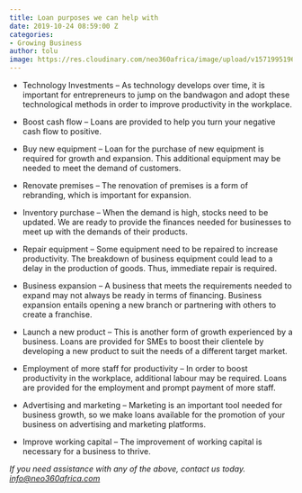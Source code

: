 ```yaml
---
title: Loan purposes we can help with
date: 2019-10-24 08:59:00 Z
categories:
- Growing Business
author: tolu
image: https://res.cloudinary.com/neo360africa/image/upload/v1571995196/NEO360%20BLOG/accounting-black-budget-53621_1_mb4ssr.jpg
---
```


* Technology Investments – As technology develops over time, it is important for entrepreneurs to jump on the bandwagon and adopt these technological methods in order to improve productivity in the workplace. 

* Boost cash flow – Loans are provided to help you turn your negative cash flow to positive.

* Buy new equipment – Loan for the purchase of new equipment is required for growth and expansion. This additional equipment may be needed to meet the demand of customers.

* Renovate premises – The renovation of premises is a form of rebranding, which is important for expansion.

* Inventory purchase – When the demand is high, stocks need to be updated. We are ready to provide the finances needed for businesses to meet up with the demands of their products.

* Repair equipment – Some equipment need to be repaired to increase productivity. The breakdown of business equipment could lead to a delay in the production of goods. Thus, immediate repair is required.

* Business expansion – A business that meets the requirements needed to expand may not always be ready in terms of financing. Business expansion entails opening a new branch or partnering with others to create a franchise.

* Launch a new product – This is another form of growth experienced by a business. Loans are provided for SMEs to boost their clientele by developing a new product to suit the needs of a different target market.
 
* Employment of more staff for productivity – In order to boost productivity in the workplace, additional labour may be required. Loans are provided for the employment and prompt payment of more staff.

* Advertising and marketing – 	Marketing is an important tool needed for business growth, so we make loans available for the promotion of your business on advertising and marketing platforms.

* Improve working capital – The improvement of working capital is necessary for a business to thrive.

*If you need assistance with any of the above, contact us today.
info@neo360africa.com*